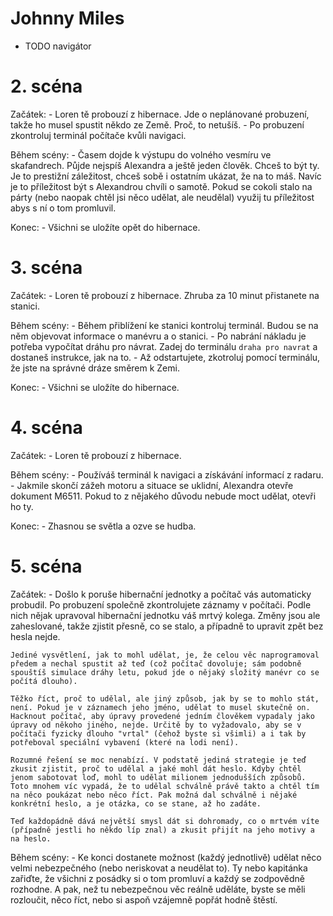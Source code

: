 # Johnny Miles

- TODO navigátor

# 2. scéna

Začátek:
    - Loren tě probouzí z hibernace. Jde o neplánované probuzení, takže ho musel spustit někdo ze Země. Proč, to netušíš.
    - Po probuzení zkontroluj terminál počítače kvůli navigaci.

Během scény:
    - Časem dojde k výstupu do volného vesmíru ve skafandrech. Půjde nejspíš Alexandra a ještě jeden člověk. Chceš to být ty. Je to prestižní záležitost, chceš sobě i ostatním ukázat, že na to máš. Navíc je to příležitost být s Alexandrou chvíli o samotě. Pokud se cokoli stalo na párty (nebo naopak chtěl jsi něco udělat, ale neudělal) využij tu příležitost abys s ní o tom promluvil.

Konec:
    - Všichni se uložíte opět do hibernace.

# 3. scéna

Začátek:
    - Loren tě probouzí z hibernace. Zhruba za 10 minut přistanete na stanici.

Během scény:
    - Během přiblížení ke stanici kontroluj terminál. Budou se na něm objevovat informace o manévru a o stanici.
    - Po nabrání nákladu je potřeba vypočítat dráhu pro návrat. Zadej do terminálu `draha pro navrat` a dostaneš instrukce, jak na to.
    - Až odstartujete, zkotroluj pomocí terminálu, že jste na správné dráze směrem k Zemi.

Konec:
    - Všichni se uložíte do hibernace.

# 4. scéna

Začátek:
    - Loren tě probouzí z hibernace.

Během scény:
    - Používáš terminál k navigaci a získávání informací z radaru.
    - Jakmile skončí zážeh motoru a situace se uklidní, Alexandra otevře dokument M6511. Pokud to z nějakého důvodu nebude moct udělat, otevři ho ty.

Konec:
    - Zhasnou se světla a ozve se hudba.

# 5. scéna

Začátek:
    - Došlo k poruše hibernační jednotky a počítač vás automaticky probudil. Po probuzení společně zkontrolujete záznamy v počítači. Podle nich nějak upravoval hibernační jednotku váš mrtvý kolega. Změny jsou ale zaheslované, takže zjistit přesně, co se stalo, a případně to upravit zpět bez hesla nejde.

    Jediné vysvětlení, jak to mohl udělat, je, že celou věc naprogramoval předem a nechal spustit až teď (což počítač dovoluje; sám podobně spouštíš simulace dráhy letu, pokud jde o nějaký složitý manévr co se počítá dlouho).

    Těžko říct, proč to udělal, ale jiný způsob, jak by se to mohlo stát, není. Pokud je v záznamech jeho jméno, udělat to musel skutečně on. Hacknout počítač, aby úpravy provedené jedním člověkem vypadaly jako úpravy od někoho jiného, nejde. Určitě by to vyžadovalo, aby se v počítači fyzicky dlouho "vrtal" (čehož byste si všimli) a i tak by potřeboval speciální vybavení (které na lodi není).

    Rozumné řešení se moc nenabízí. V podstatě jediná strategie je teď zkusit zjistit, proč to udělal a jaké mohl dát heslo. Kdyby chtěl jenom sabotovat loď, mohl to udělat milionem jednodušších způsobů. Toto mnohem víc vypadá, že to udělal schválně právě takto a chtěl tím na něco poukázat nebo něco říct. Pak možná dal schválně i nějaké konkrétní heslo, a je otázka, co se stane, až ho zadáte.

    Teď každopádně dává největší smysl dát si dohromady, co o mrtvém víte (případně jestli ho někdo líp znal) a zkusit přijít na jeho motivy a na heslo.

Během scény:
    - Ke konci dostanete možnost (každý jednotlivě) udělat něco velmi nebezpečného (nebo neriskovat a neudělat to). Ty nebo kapitánka zařiďte, že všichni z posádky si o tom promluví a každý se zodpovědně rozhodne. A pak, než tu nebezpečnou věc reálně uděláte, byste se měli rozloučit, něco říct, nebo si aspoň vzájemně popřát hodně štěstí.
